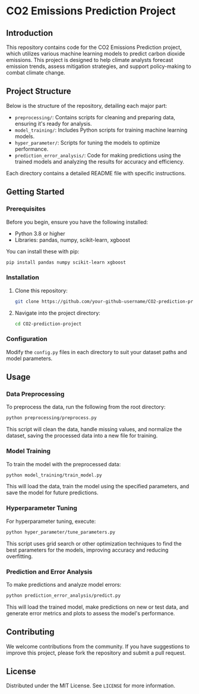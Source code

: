 
# CO2 Emissions Prediction Project

## Introduction
This repository contains code for the CO2 Emissions Prediction project, which utilizes various machine learning models to predict carbon dioxide emissions. This project is designed to help climate analysts forecast emission trends, assess mitigation strategies, and support policy-making to combat climate change.

## Project Structure
Below is the structure of the repository, detailing each major part:

- `preprocessing/`: Contains scripts for cleaning and preparing data, ensuring it's ready for analysis.
- `model_training/`: Includes Python scripts for training machine learning models.
- `hyper_parameter/`: Scripts for tuning the models to optimize performance.
- `prediction_error_analysis/`: Code for making predictions using the trained models and analyzing the results for accuracy and efficiency.

Each directory contains a detailed README file with specific instructions.

## Getting Started

### Prerequisites
Before you begin, ensure you have the following installed:
- Python 3.8 or higher
- Libraries: pandas, numpy, scikit-learn, xgboost

You can install these with pip:
```bash
pip install pandas numpy scikit-learn xgboost
```

### Installation
1. Clone this repository:
   ```bash
   git clone https://github.com/your-github-username/CO2-prediction-project.git
   ```
2. Navigate into the project directory:
   ```bash
   cd CO2-prediction-project
   ```

### Configuration
Modify the `config.py` files in each directory to suit your dataset paths and model parameters.

## Usage

### Data Preprocessing
To preprocess the data, run the following from the root directory:
```bash
python preprocessing/preprocess.py
```
This script will clean the data, handle missing values, and normalize the dataset, saving the processed data into a new file for training.

### Model Training
To train the model with the preprocessed data:
```bash
python model_training/train_model.py
```
This will load the data, train the model using the specified parameters, and save the model for future predictions.

### Hyperparameter Tuning
For hyperparameter tuning, execute:
```bash
python hyper_parameter/tune_parameters.py
```
This script uses grid search or other optimization techniques to find the best parameters for the models, improving accuracy and reducing overfitting.

### Prediction and Error Analysis
To make predictions and analyze model errors:
```bash
python prediction_error_analysis/predict.py
```
This will load the trained model, make predictions on new or test data, and generate error metrics and plots to assess the model's performance.

## Contributing
We welcome contributions from the community. If you have suggestions to improve this project, please fork the repository and submit a pull request.

## License
Distributed under the MIT License. See `LICENSE` for more information.
